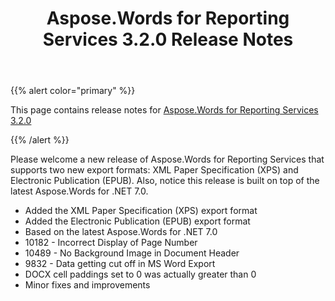 ﻿---
title: Aspose.Words for Reporting Services 3.2.0 Release Notes
articleTitle: Aspose.Words for Reporting Services 3.2.0 Release Notes
linktitle: Aspose.Words for Reporting Services 3.2.0 Release Notes
description: "Aspose.Words for Reporting Services 3.2.0 Release Notes – learn about the latest updates and fixes."
type: docs
weight: 20
url: /reportingservices/aspose-words-for-reporting-services-3-2-0-release-notes/
---

{{% alert color="primary" %}}

This page contains release notes for [Aspose.Words for Reporting Services 3.2.0](https://downloads.aspose.com/words/reportingservices/new-releases/aspose.words-for-reporting-services-3.2.0/)

{{% /alert %}}

Please welcome a new release of Aspose.Words for Reporting Services that supports two new export formats: XML Paper Specification (XPS) and Electronic Publication (EPUB). Also, notice this release is built on top of the latest Aspose.Words for .NET 7.0.

- Added the XML Paper Specification (XPS) export format
- Added the Electronic Publication (EPUB) export format
- Based on the latest Aspose.Words for .NET 7.0
- 10182 - Incorrect Display of Page Number
- 10489 - No Background Image in Document Header 
- 9832 - Data getting cut off in MS Word Export
- DOCX cell paddings set to 0 was actually greater than 0 
- Minor fixes and improvements

